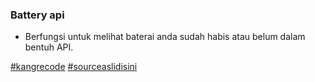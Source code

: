 ### Battery api 

- Berfungsi untuk melihat baterai anda sudah habis atau belum dalam bentuh API.

[#kangrecode](?) [#sourceaslidisini](https://github.com/simonrcodrington/Battery-Status-API---the-CatAPI)
